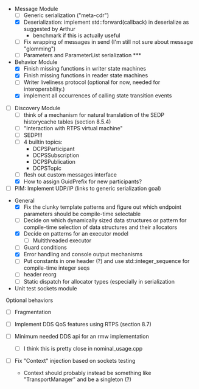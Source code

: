 

- Message Module
  - [ ] Generic serialization ("meta-cdr")
  - [x] Deserialization: implement std::forward(callback) in deserialize as suggested by Arthur
    - benchmark if this is actually useful
  - [ ] Fix wrapping of messages in send (I'm still not sure about message "glomming")
  - [ ] Parameters and ParameterList serialization ***
- Behavior Module
  - [x] Finish missing functions in writer state machines
  - [x] Finish missing functions in reader state machines
  - [ ] Writer liveliness protocol (optional for now, needed for interoperability.)
  - [x] implement all occurrences of calling state transition events

- [ ] Discovery Module
  - [ ] think of a mechanism for natural translation of the SEDP historycache tables (section 8.5.4)
  - [ ] "Interaction with RTPS virtual machine"
  - [ ] SEDP!!!
  - [ ] 4 builtin topics:
    - DCPSParticipant
    - DCPSSubscription
    - DCPSPublication
    - DCPSTopic
  - [ ] flesh out custom messages interface
  - [x] How to assign GuidPrefix for new participants?

- [ ] PIM: Implement UDP/IP (links to generic serialization goal)

- General
  - [x] Fix the clunky template patterns and figure out which endpoint parameters should be compile-time selectable
  - [ ] Decide on which dynamically sized data structures or pattern for compile-time selection of data structures and their allocators
  - [x] Decide on patterns for an executor model
    - [ ] Multithreaded executor
  - [ ] Guard conditions
  - [x] Error handling and console output mechanisms
  - [ ] Put constants in one header (?) and use std::integer_sequence for compile-time integer seqs
  - [ ] header reorg
  - [ ] Static dispatch for allocator types (especially in serialization

- Unit test sockets module

Optional behaviors
  - [ ] Fragmentation
  - [ ] Implement DDS QoS features using RTPS (section 8.7)

- [ ] Minimum needed DDS api for an rmw implementation
  - [ ] I think this is pretty close in nominal_usage.cpp


- [ ] Fix "Context" injection based on sockets testing
  - Context should probably instead be something like "TransportManager" and be a singleton (?)

